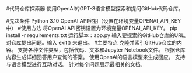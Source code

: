 #代码仓库探索器
使用OpenAI的GPT-3语言模型探索和提问GitHub代码仓库。

#先决条件
Python 3.10
OpenAI API密钥（设置在环境变量OPENAI_API_KEY中）
#使用方法
将OpenAI API密钥设置为环境变量OPENAI_API_KEY。
pip install -r requirements.txt
运行脚本：app.py
输入要探索的GitHub仓库的URL。
对仓库提出问题。输入 exit() 来退出。
#主要特点
克隆并索引GitHub仓库的内容。
支持各种文件类型，包括代码、文本和Jupyter Notebook文件。
根据仓库内容生成详细回答用户查询的答案。
使用OpenAI的语言模型来生成回应。
支持与语言模型进行互动对话。
针对每个问题展示最相关的文档。
